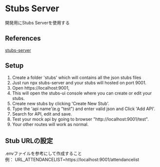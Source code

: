 # Stubs Server

開発用にStubs Serverを使用する

## References

[stubs-server](https://www.npmjs.com/package/stubs-server)

## Setup

1. Create a folder 'stubs' which will contains all the json stubs files
2. Just run npx stubs-server and your stubs will hosted on port 9001.
3. Open https://localhost:9001,
4. This will open the stubs-ui console where you can create or edit your stubs.
5. Create new stubs by clicking 'Create New Stub'.
6. Type the 'api name'(e.g "test") and enter valid json and Click 'Add API'.
7. Search for API, edit and save.
8. Test your mock api by going to browser "http://localhost:9001/test".
9. Your other routes will work as normal.

## Stub URLの設定

.envファイルを参考にして作成すること  
例： URL_ATTENDANCELIST=https://localhost:9001/attendancelist
